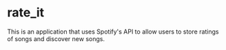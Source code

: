 # rate_it
This is an application that uses Spotify's API to allow users to store ratings of songs and discover new songs.

